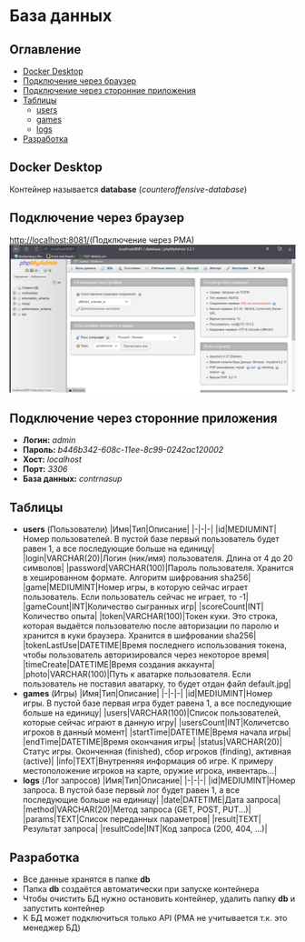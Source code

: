 # База данных
## Оглавление
+ [Docker Desktop](#docker-desktop)
+ [Подключение через браузер](#browser-connection)
+ [Подключение через сторонние приложения](#other-connection)
+ [Таблицы](#tables)
	+ [users](#table-users)
	+ [games](#table-games)
	+ [logs](#table-logs)
+ [Разработка](#dev)

<a name="docker-desktop"></a>
## Docker Desktop
Контейнер называется **database** (*counteroffensive-database*)

<a name="browser-connection"></a>
## Подключение через браузер
<a href="http://localhost:8081/" target="_blank">http://localhost:8081/</a>(Подключение через PMA)
![Пример подключения через PMA](images/pma/browser-view-example.jpg)

<a name="other-connection"></a>
## Подключение через сторонние приложения
+ **Логин:** *admin*
+ **Пароль:** *b446b342-608c-11ee-8c99-0242ac120002*
+ **Хост:** *localhost*
+ **Порт:** *3306*
+ **База данных:** *contrnasup*

<a name="tables"></a>
## Таблицы
+ **users** (Пользователи)
<a name="table-users"></a>
|Имя|Тип|Описание|
|-|-|-|
|id|MEDIUMINT|Номер пользователей. В пустой базе первый пользователь будет равен 1, а все последующие больше на единицу|
|login|VARCHAR(20)|Логин (ник/имя) пользователя. Длина от 4 до 20 символов|
|password|VARCHAR(100)|Пароль пользователя. Хранится в хешированном формате. Алгоритм шифрования sha256|
|game|MEDIUMINT|Номер игры, в которую сейчас играет пользователь. Если пользователь сейчас не играет, то -1|
|gameCount|INT|Количество сыгранных игр|
|scoreCount|INT|Количество опыта|
|token|VARCHAR(100)|Токен куки. Это строка, которая выдаётся пользователю после авторизации по паролю и хранится в куки браузера. Хранится в шифровании sha256|
|tokenLastUse|DATETIME|Время последнего использования токена, чтобы пользователь авторизировался через некоторое время|
|timeCreate|DATETIME|Время создания аккаунта|
|photo|VARCHAR(100)|Путь к аватарке пользователя. Если пользователь не поставил аватарку, то будет отдан файл default.jpg|
+ **games** (Игры)
<a name="table-games"></a>
|Имя|Тип|Описание|
|-|-|-|
|id|MEDIUMINT|Номер игры. В пустой базе первая игра будет равена 1, а все последующие больше на единицу|
|users|VARCHAR(100)|Список пользователей, которые сейчас играют в данную игру|
|usersCount|INT|Количетсво игроков в данный момент|
|startTime|DATETIME|Время начала игры|
|endTime|DATETIME|Время окончания игры|
|status|VARCHAR(20)|Статус игры. Оконченная (finished), сбор игроков (finding), активная (active)|
|info|TEXT|Внутренняя информация об игре. К примеру местоположение игроков на карте, оружие игрока, инвентарь...|
+ **logs** (Лог запросов)
<a name="table-logs"></a>
|Имя|Тип|Описание|
|-|-|-|
|id|MEDIUMINT|Номер запроса. В пустой базе первый лог будет равен 1, а все последующие больше на единицу|
|date|DATETIME|Дата запроса|
|method|VARCHAR(20)|Метод запроса (GET, POST, PUT...)|
|params|TEXT|Список переданных параметров|
|result|TEXT|Результат запроса|
|resultCode|INT|Код запроса (200, 404, ...)|

<a name="dev"></a>
## Разработка
+ Все данные хранятся в папке **db**
+ Папка **db** создаётся автоматически при запуске контейнера
+ Чтобы очистить БД нужно остановить контейнер, удалить папку **db** и запустить контейнер
+ К БД может подключиться только API (PMA не учитывается т.к. это менеджер БД)


